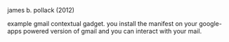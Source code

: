 james b. pollack (2012)

example gmail contextual gadget.  you install the manifest on your google-apps powered version of gmail and you can interact with your mail.
